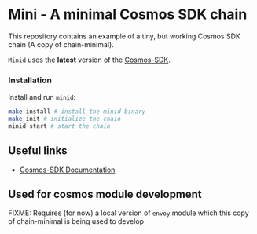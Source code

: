 # Mini - A minimal Cosmos SDK chain

This repository contains an example of a tiny, but working Cosmos SDK chain (A copy of chain-minimal).

`Minid` uses the **latest** version of the [Cosmos-SDK](https://github.com/cosmos/cosmos-sdk).

### Installation

Install and run `minid`:

```sh
make install # install the minid binary
make init # initialize the chain
minid start # start the chain
```

## Useful links

* [Cosmos-SDK Documentation](https://docs.cosmos.network/)


## Used for cosmos module development

FIXME: Requires (for now) a local version of `envoy` module which this copy of chain-minimal is being used to develop
